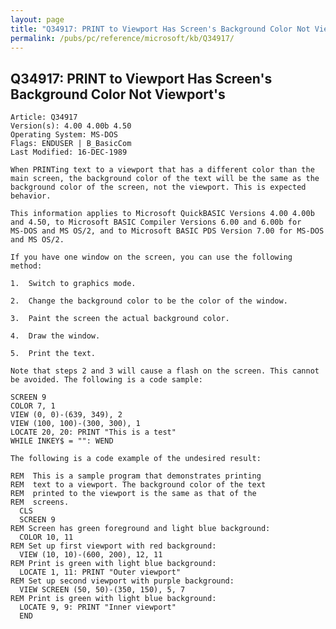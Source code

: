```yaml
---
layout: page
title: "Q34917: PRINT to Viewport Has Screen's Background Color Not Viewport's"
permalink: /pubs/pc/reference/microsoft/kb/Q34917/
---
```


## Q34917: PRINT to Viewport Has Screen's Background Color Not Viewport's

	Article: Q34917
	Version(s): 4.00 4.00b 4.50
	Operating System: MS-DOS
	Flags: ENDUSER | B_BasicCom
	Last Modified: 16-DEC-1989
	
	When PRINTing text to a viewport that has a different color than the
	main screen, the background color of the text will be the same as the
	background color of the screen, not the viewport. This is expected
	behavior.
	
	This information applies to Microsoft QuickBASIC Versions 4.00 4.00b
	and 4.50, to Microsoft BASIC Compiler Versions 6.00 and 6.00b for
	MS-DOS and MS OS/2, and to Microsoft BASIC PDS Version 7.00 for MS-DOS
	and MS OS/2.
	
	If you have one window on the screen, you can use the following
	method:
	
	1.  Switch to graphics mode.
	
	2.  Change the background color to be the color of the window.
	
	3.  Paint the screen the actual background color.
	
	4.  Draw the window.
	
	5.  Print the text.
	
	Note that steps 2 and 3 will cause a flash on the screen. This cannot
	be avoided. The following is a code sample:
	
	SCREEN 9
	COLOR 7, 1
	VIEW (0, 0)-(639, 349), 2
	VIEW (100, 100)-(300, 300), 1
	LOCATE 20, 20: PRINT "This is a test"
	WHILE INKEY$ = "": WEND
	
	The following is a code example of the undesired result:
	
	REM  This is a sample program that demonstrates printing
	REM  text to a viewport. The background color of the text
	REM  printed to the viewport is the same as that of the
	REM  screens.
	  CLS
	  SCREEN 9
	REM Screen has green foreground and light blue background:
	  COLOR 10, 11
	REM Set up first viewport with red background:
	  VIEW (10, 10)-(600, 200), 12, 11
	REM Print is green with light blue background:
	  LOCATE 1, 11: PRINT "Outer viewport"
	REM Set up second viewport with purple background:
	  VIEW SCREEN (50, 50)-(350, 150), 5, 7
	REM Print is green with light blue background:
	  LOCATE 9, 9: PRINT "Inner viewport"
	  END
